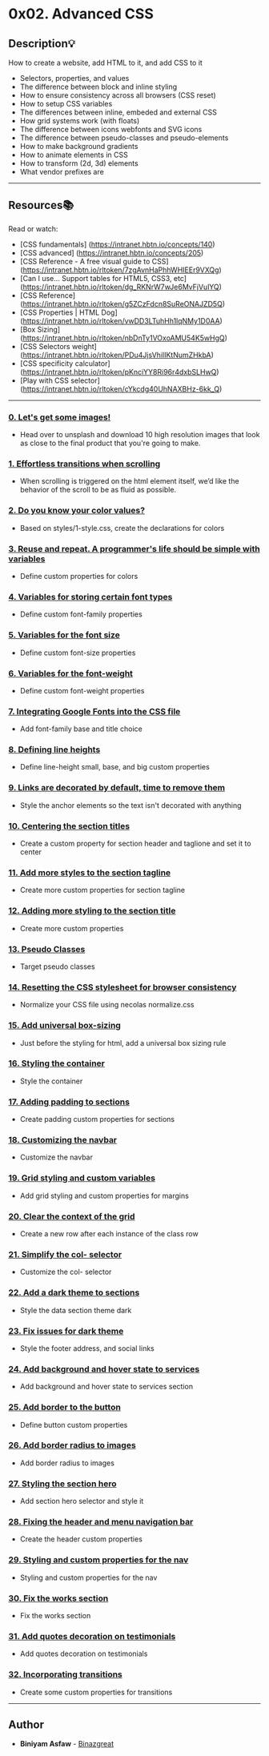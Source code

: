 # 0x02. Advanced CSS

## Description:bulb:
How to create a website, add HTML to it, and add CSS to it

* Selectors, properties, and values
* The difference between block and inline styling
* How to ensure consistency across all browsers (CSS reset)
* How to setup CSS variables
* The differences between inline, embeded and external CSS
* How grid systems work (with floats)
* The difference between icons webfonts and SVG icons
* The difference between pseudo-classes and pseudo-elements
* How to make background gradients
* How to animate elements in CSS
* How to transform (2d, 3d) elements
* What vendor prefixes are 

---

## Resources:books:
Read or watch:
* [CSS fundamentals] (https://intranet.hbtn.io/concepts/140)
* [CSS advanced] (https://intranet.hbtn.io/concepts/205)
* [CSS Reference - A free visual guide to CSS] (https://intranet.hbtn.io/rltoken/7zgAvnHaPhhWHIEEr9VXQg)
* [Can I use... Support tables for HTML5, CSS3, etc] (https://intranet.hbtn.io/rltoken/dg_RKNrW7wJe6MvFjVulYQ)
* [CSS Reference] (https://intranet.hbtn.io/rltoken/g5ZCzFdcn8SuReONAJZD5Q)
* [CSS Properties | HTML Dog] (https://intranet.hbtn.io/rltoken/vwDD3LTuhHh1lqNMy1D0AA)
* [Box Sizing] (https://intranet.hbtn.io/rltoken/nbDnTy1VOxoAMU54K5wHgQ)
* [CSS Selectors weight] (https://intranet.hbtn.io/rltoken/PDu4JjsVhilIKtNumZHkbA)
* [CSS specificity calculator] (https://intranet.hbtn.io/rltoken/pKnciYY8Ri96r4dxbSLHwQ)
* [Play with CSS selector] (https://intranet.hbtn.io/rltoken/cYkcdg40UhNAXBHz-6kk_Q)

---

### [0. Let's get some images!](./images/pic-about-01.jpg)
* Head over to unsplash and download 10 high resolution images that look as close to the final product that you're going to make.


### [1. Effortless transitions when scrolling](./styles/1-style.css)
* When scrolling is triggered on the html element itself, we’d like the behavior of the scroll to be as fluid as possible.

### [2. Do you know your color values?](./styles/2-style.css)
* Based on styles/1-style.css, create the  declarations for colors

### [3. Reuse and repeat. A programmer's life should be simple with variables](./styles/3-style.css)
* Define custom properties for colors

### [4. Variables for storing certain font types](./styles/4-style.css)
* Define custom font-family properties

### [5. Variables for the font size](./styles/5-style.css)
* Define custom font-size properties

### [6. Variables for the font-weight](./styles/6-style.css)
* Define custom font-weight properties

### [7. Integrating Google Fonts into the CSS file](./styles/7-style.css)
* Add font-family base and title choice

### [8. Defining line heights](./styles/8-style.css)
* Define line-height small, base, and big custom properties

### [9. Links are decorated by default, time to remove them](./styles/9-style.css)
* Style the anchor elements so the text isn't decorated with anything

### [10. Centering the section titles](./styles/10-style.css)
* Create a custom property for section header and taglione and set it to center

### [11. Add more styles to the section tagline](./styles/11-style.css)
* Create more custom properties for section tagline

### [12. Adding more styling to the section title](./styles/12-style.css)
* Create more custom properties

### [13. Pseudo Classes](./styles/13-style.css)
* Target pseudo classes

### [14. Resetting the CSS stylesheet for browser consistency](./styles/14-style.css)
* Normalize your CSS file using necolas normalize.css

### [15. Add universal box-sizing](./styles/15-style.css)
* Just before the styling for html, add a universal box sizing rule

### [16. Styling the container](./styles/16-style.css)
* Style the container

### [17. Adding padding to sections](./styles/17-style.css)
* Create padding custom properties for sections

### [18. Customizing the navbar](./styles/18-style.css)
* Customize the navbar

### [19. Grid styling and custom variables](./styles/19-style.css)
* Add grid styling and custom properties for margins

### [20. Clear the context of the grid](./styles/20-style.css)
* Create a new row after each instance of the class row

### [21. Simplify the col- selector](./styles/21-style.css)
* Customize the col- selector

### [22. Add a dark theme to sections](./styles/22-style.css)
* Style the data section theme dark

### [23. Fix issues for dark theme](./styles/23-style.css)
* Style the footer address, and social links

### [24.  Add background and hover state to services](./styles/24-style.css)
* Add background and hover state to services section

### [25. Add border to the button](./styles/25-style.css)
* Define button custom properties

### [26. Add border radius to images](./styles/26-style.css)
* Add border radius to images

### [27. Styling the section hero](./styles/27-style.css)
* Add section hero selector and style it

### [28. Fixing the header and menu navigation bar](./styles/28-style.css)
* Create the header custom properties

### [29. Styling and custom properties for the nav](./styles/29-style.css)
* Styling and custom properties for the nav

### [30. Fix the works section](./styles/30-style.css)
* Fix the works section

### [31. Add quotes decoration on testimonials](./styles/31-style.css)
* Add quotes decoration on testimonials

### [32. Incorporating transitions](./styles/32-style.css)
* Create some custom properties for transitions

---

## Author
* **Biniyam Asfaw** - [Binazgreat](https://github.com/Binazgreat)
